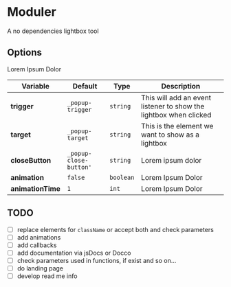 # Moduler

A no dependencies lightbox tool

## Options

Lorem Ipsum Dolor

| Variable  | Default | Type | Description
| ------------- | ------------- | ----------- | -----------|
| **trigger** | `_popup-trigger` | `string` | This will add an event listener to show the lightbox when clicked
| **target**  | `_popup-target`  | `string` | This is the element we want to show as a lightbox |
| **closeButton** | `_popup-close-button'` | `string` | Lorem ipsum dolor |
| **animation** | `false` | `boolean` | Lorem Ipsum Dolor |
| **animationTime** | `1` | `int` | Lorem Ipsum Dolor |

## TODO

- [ ] replace elements for `className` or accept both and check parameters
- [ ] add animations
- [ ] add callbacks
- [ ] add documentation via jsDocs or Docco
- [ ] check parameters used in functions, if exist and so on...
- [ ] do landing page
- [ ] develop read me info
